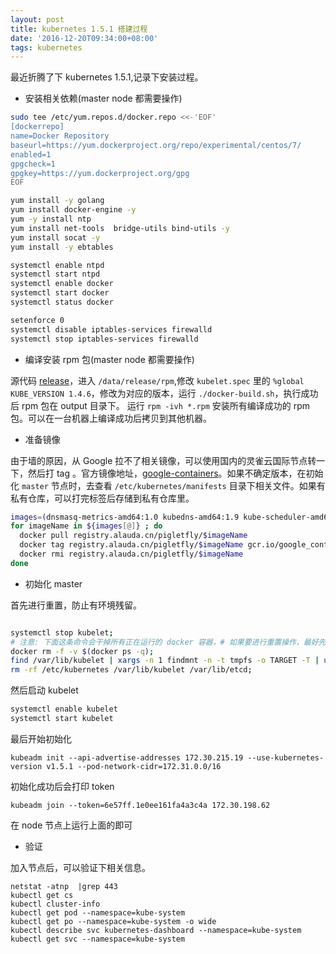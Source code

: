```yaml
---
layout: post
title: kubernetes 1.5.1 搭建过程
date: '2016-12-20T09:34:00+08:00'
tags: kubernetes
---
```


最近折腾了下 kubernetes 1.5.1,记录下安装过程。

*  安装相关依赖(master node 都需要操作)

```bash
sudo tee /etc/yum.repos.d/docker.repo <<-'EOF'
[dockerrepo]
name=Docker Repository
baseurl=https://yum.dockerproject.org/repo/experimental/centos/7/
enabled=1
gpgcheck=1
gpgkey=https://yum.dockerproject.org/gpg
EOF

yum install -y golang
yum install docker-engine -y
yum -y install ntp
yum install net-tools  bridge-utils bind-utils -y
yum install socat -y
yum install -y ebtables

systemctl enable ntpd
systemctl start ntpd
systemctl enable docker
systemctl start docker
systemctl status docker

setenforce 0
systemctl disable iptables-services firewalld
systemctl stop iptables-services firewalld


```

*  编译安装 rpm 包(master node 都需要操作)

源代码 [release](https://github.com/kubernetes/release)，进入 `/data/release/rpm`,修改 `kubelet.spec` 里的 `%global KUBE_VERSION 1.4.6`，修改为对应的版本，运行 `./docker-build.sh`，执行成功后 rpm 包在 output 目录下。
运行 `rpm -ivh *.rpm` 安装所有编译成功的 rpm 包。可以在一台机器上编译成功后拷贝到其他机器。


*  准备镜像

由于墙的原因，从 Google 拉不了相关镜像，可以使用国内的灵雀云国际节点转一下，然后打 tag 。官方镜像地址，[google-containers](https://console.cloud.google.com/kubernetes/images/list?location=GLOBAL&project=google-containers)。如果不确定版本，在初始化 `master` 节点时，去查看 `/etc/kubernetes/manifests` 目录下相关文件。如果有私有仓库，可以打完标签后存储到私有仓库里。


```bash
images=(dnsmasq-metrics-amd64:1.0 kubedns-amd64:1.9 kube-scheduler-amd64:v1.5.1 kube-controller-manager-amd64:v1.5.1 kube-apiserver-amd64:v1.5.1 etcd-amd64:3.0.14-kubeadm kube-dnsmasq-amd64:1.4 exechealthz-amd64:1.2 pause-amd64:3.0 kubernetes-dashboard-amd64:v1.5.0 kube-discovery-amd64:1.0 kube-proxy-amd64:v1.5.1)
for imageName in ${images[@]} ; do
  docker pull registry.alauda.cn/pigletfly/$imageName
  docker tag registry.alauda.cn/pigletfly/$imageName gcr.io/google_containers/$imageName
  docker rmi registry.alauda.cn/pigletfly/$imageName
done

```

* 初始化 master 

首先进行重置，防止有环境残留。

```bash

systemctl stop kubelet;
# 注意: 下面这条命令会干掉所有正在运行的 docker 容器，# 如果要进行重置操作，最好先确定当前运行的所有容器都能干掉(干掉不影响业务)，# 否则的话最好手动删除 kubeadm 创建的相关容器(gcr.io 相关的)
docker rm -f -v $(docker ps -q);
find /var/lib/kubelet | xargs -n 1 findmnt -n -t tmpfs -o TARGET -T | uniq | xargs -r umount -v;
rm -rf /etc/kubernetes /var/lib/kubelet /var/lib/etcd;

```

然后启动 kubelet

```bash
systemctl enable kubelet
systemctl start kubelet
```

最后开始初始化

```
kubeadm init --api-advertise-addresses 172.30.215.19 --use-kubernetes-version v1.5.1 --pod-network-cidr=172.31.0.0/16
```

初始化成功后会打印 token

```
kubeadm join --token=6e57ff.1e0ee161fa4a3c4a 172.30.198.62
```

在 node 节点上运行上面的即可

*  验证

加入节点后，可以验证下相关信息。

```
netstat -atnp  |grep 443
kubectl get cs
kubectl cluster-info
kubectl get pod --namespace=kube-system
kubectl get po --namespace=kube-system -o wide
kubectl describe svc kubernetes-dashboard --namespace=kube-system
kubectl get svc --namespace=kube-system
```
